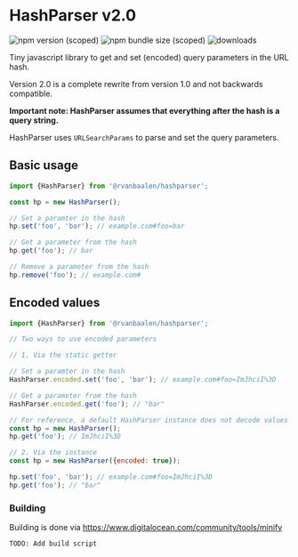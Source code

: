 # HashParser v2.0

![npm version (scoped)](https://img.shields.io/npm/v/@rvanbaalen/hashparser.svg?style=popout-square) ![npm bundle size (scoped)](https://img.shields.io/bundlephobia/min/@rvanbaalen/hashparser.svg?style=popout-square)
![downloads](https://img.shields.io/npm/dt/@rvanbaalen/hashparser.svg?style=popout-square)

Tiny javascript library to get and set (encoded) query parameters in the URL hash.

Version 2.0 is a complete rewrite from version 1.0 and not backwards compatible.

**Important note: HashParser assumes that everything after the hash is a query string.**

HashParser uses `URLSearchParams` to parse and set the query parameters.

## Basic usage

```js
import {HashParser} from '@rvanbaalen/hashparser';

const hp = new HashParser();

// Set a paramter in the hash
hp.set('foo', 'bar'); // example.com#foo=bar

// Get a parameter from the hash
hp.get('foo'); // bar

// Remove a parameter from the hash
hp.remove('foo'); // example.com#

```

## Encoded values

```js
import {HashParser} from '@rvanbaalen/hashparser';

// Two ways to use encoded parameters

// 1. Via the static getter

// Set a paramter in the hash
HashParser.encoded.set('foo', 'bar'); // example.com#foo=ImJhciI%3D

// Get a parameter from the hash
HashParser.encoded.get('foo'); // "bar"

// For reference, a default HashParser instance does not decode values
const hp = new HashParser();
hp.get('foo'); // ImJhciI%3D

// 2. Via the instance
const hp = new HashParser({encoded: true});

hp.set('foo', 'bar'); // example.com#foo=ImJhciI%3D
hp.get('foo'); // "bar"
```

### Building

Building is done via https://www.digitalocean.com/community/tools/minify

`TODO: Add build script`
